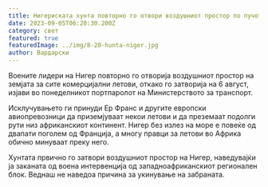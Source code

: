 ```yaml
---
title: Нигериската хунта повторно го отвори воздушниот простор по пучот
date: 2023-09-05T06:20:30.200Z
category: свет
featured: true
featuredImage: ../img/8-20-hunta-niger.jpg
author: Вардарски
---
```

Воените лидери на Нигер повторно го отворија воздушниот простор на земјата за сите комерцијални летови, откако го затворија на 6 август, изјави во понеделникот портпаролот на Министерството за транспорт.

Исклучувањето ги принуди Ер Франс и другите европски авиопревозници да приземјуваат некои летови и да преземаат подолги рути низ африканскиот континент. Нигер без излез на море е повеќе од двапати поголем од Франција, а многу правци за летови во Африка обично минуваат преку него.

Хунтата првично го затвори воздушниот простор на Нигер, наведувајќи ја заканата од воена интервенција од западноафриканскиот регионален блок. Веднаш не наведоа причина за укинување на забраната.